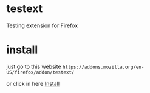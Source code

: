 # testext
Testing extension for Firefox

# install
just go to this website
```https://addons.mozilla.org/en-US/firefox/addon/testext/```

or click in here
[Install](https://addons.mozilla.org/en-US/firefox/addon/testext/)
